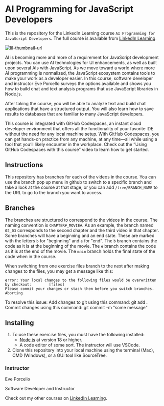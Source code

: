 # AI Programming for JavaScript Developers

This is the repository for the LinkedIn Learning course `AI Programming for JavaScript Developers`. The full course is available from [LinkedIn Learning][lil-course-url].

![lil-thumbnail-url]

<p>AI is becoming more and more of a requirement for JavaScript development projects. You can use AI technologies for UI enhancements, as well as built upon several AIs with JavaScript. As we move toward a world where more AI programming is normalized, the JavaScript ecosystem contains tools to make your work as a developer easier. In this course, software developer and instructor Eve Porcello surveys the options available and shows you how to build chat and text analysis programs that use JavaScript libraries in Node.js.</p>

<p>After taking the course, you will be able to analyze text and build chat applications that have a structured output. You will also learn how to save results to databases that are familiar to many JavaScript developers.</p>

<p>This course is integrated with GitHub Codespaces, an instant cloud developer environment that offers all the functionality of your favorite IDE without the need for any local machine setup. With GitHub Codespaces, you can get hands-on practice from any machine, at any time—all while using a tool that you’ll likely encounter in the workplace. Check out the “Using GitHub Codespaces with this course” video to learn how to get started.</p>

## Instructions

This repository has branches for each of the videos in the course. You can use the branch pop up menu in github to switch to a specific branch and take a look at the course at that stage, or you can add `/tree/BRANCH_NAME` to the URL to go to the branch you want to access.

## Branches

The branches are structured to correspond to the videos in the course. The naming convention is `CHAPTER#_MOVIE#`. As an example, the branch named `02_03` corresponds to the second chapter and the third video in that chapter.
Some branches will have a beginning and an end state. These are marked with the letters `b` for "beginning" and `e` for "end". The `b` branch contains the code as it is at the beginning of the movie. The `e` branch contains the code as it is at the end of the movie. The `main` branch holds the final state of the code when in the course.

When switching from one exercise files branch to the next after making changes to the files, you may get a message like this:

    error: Your local changes to the following files would be overwritten by checkout:        [files]
    Please commit your changes or stash them before you switch branches.
    Aborting

To resolve this issue:
Add changes to git using this command: git add .
Commit changes using this command: git commit -m "some message"

## Installing

1. To use these exercise files, you must have the following installed:
   - [Node.js](https://nodejs.org) at version 18 or higher.
   - A code editor of some sort. The instructor will use VSCode.
2. Clone this repository into your local machine using the terminal (Mac), CMD (Windows), or a GUI tool like SourceTree.

### Instructor

Eve Porcello

Software Developer and Instructor

                            

Check out my other courses on [LinkedIn Learning](https://www.linkedin.com/learning/instructors/eve-porcello?u=104).

[0]: # "Replace these placeholder URLs with actual course URLs"
[lil-course-url]: https://www.linkedin.com/learning/ai-programming-for-javascript-developers
[lil-thumbnail-url]: https://media.licdn.com/dms/image/D560DAQF1r3doM5JuHg/learning-public-crop_675_1200/0/1712090154489?e=2147483647&v=beta&t=HgHa6Bd7ZSrKlN87XjzFr-YGq92S7_mQ-FoxPacj00w
